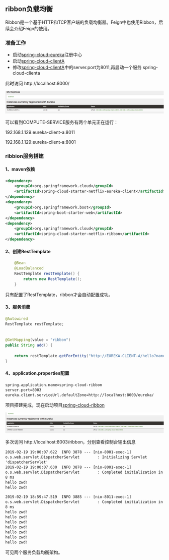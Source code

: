 ## ribbon负载均衡


Ribbon是一个基于HTTP和TCP客户端的负载均衡器。Feign中也使用Ribbon，后续会介绍Feign的使用。

###  准备工作

- 启动[spring-cloud-eureka](./spring-cloud-eureka)注册中心
- 启动[spring-cloud-clientA](./spring-cloud-clientA)
- 修改[spring-cloud-clientA](./spring-cloud-clientA)中的server.port为8011,再启动一个服务 spring-cloud-clienta

此时访问 http://localhost:8000/

![](./image/ribbon-register.png)

可以看到COMPUTE-SERVICE服务有两个单元正在运行：

192.168.1.129:eureka-client-a:8011

192.168.1.129:eureka-client-a:8001

### ribbion服务搭建

#### 1、maven依赖
```xml
<dependency>
    <groupId>org.springframework.cloud</groupId>
    <artifactId>spring-cloud-starter-netflix-eureka-client</artifactId>
</dependency>
<dependency>
    <groupId>org.springframework.boot</groupId>
    <artifactId>spring-boot-starter-web</artifactId>
</dependency>
<dependency>
    <groupId>org.springframework.cloud</groupId>
    <artifactId>spring-cloud-starter-netflix-ribbon</artifactId>
</dependency>
```
#### 2、创建RestTemplate
```java
	@Bean
	@LoadBalanced
	RestTemplate restTemplate() {
		return new RestTemplate();
	}
```
只有配置了RestTemplate，ribbon才会自动配置成功。

#### 3、服务消费

```java
@Autowired
RestTemplate restTemplate;


@GetMapping(value = "ribbon")
public String add() {

    return restTemplate.getForEntity("http://EUREKA-CLIENT-A/hello?name=zwd",String.class).getBody();
}
```
#### 4、application.properties配置
```properties
spring.application.name=spring-cloud-ribbon
server.port=8003
eureka.client.serviceUrl.defaultZone=http://localhost:8000/eureka/
```

项目搭建完成，现在启动项目[spring-cloud-ribbon](./spring-cloud-ribbon)

![](./image/ribbon-use.png)

多次访问 http://localhost:8003/ribbon，分别查看控制台输出信息
```properties
2019-02-19 19:00:07.622  INFO 3878 --- [nio-8001-exec-1] o.s.web.servlet.DispatcherServlet        : Initializing Servlet 'dispatcherServlet'
2019-02-19 19:00:07.630  INFO 3878 --- [nio-8001-exec-1] o.s.web.servlet.DispatcherServlet        : Completed initialization in 8 ms
hello zwd!
hello zwd!
```

```properties
2019-02-19 18:59:47.519  INFO 3885 --- [nio-8011-exec-1] o.s.web.servlet.DispatcherServlet        : Completed initialization in 8 ms
hello zwd!
hello zwd!
hello zwd!
hello zwd!
hello zwd!
hello zwd!
hello zwd!
```
可见两个服务负载均衡架构。
